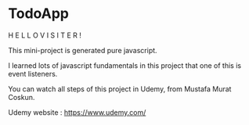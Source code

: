 # TodoApp
 
H E L L O   V I S I T E R !

This mini-project is generated pure javascript.

I learned lots of javascript fundamentals in this project that one of this is event listeners.

You can watch all steps of this project in Udemy, from Mustafa Murat Coskun.

Udemy website : https://www.udemy.com/